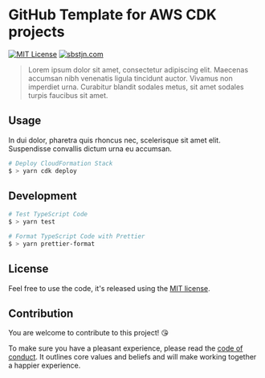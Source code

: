 # GitHub Template for AWS CDK projects

[![MIT License](https://badgen.now.sh/badge/License/MIT/blue)](https://github.com/sbstjn/cdk-template/blob/master/LICENSE.md)
[![sbstjn.com](https://badgen.now.sh/badge/by/sbstjn/purple)](https://sbstjn.com)

> Lorem ipsum dolor sit amet, consectetur adipiscing elit. Maecenas accumsan nibh venenatis ligula tincidunt auctor. Vivamus non imperdiet urna. Curabitur blandit sodales metus, sit amet sodales turpis faucibus sit amet.

## Usage

In dui dolor, pharetra quis rhoncus nec, scelerisque sit amet elit. Suspendisse convallis dictum urna eu accumsan.

```bash
# Deploy CloudFormation Stack
$ > yarn cdk deploy
```

## Development

```bash
# Test TypeScript Code
$ > yarn test

# Format TypeScript Code with Prettier
$ > yarn prettier-format
```

## License

Feel free to use the code, it's released using the [MIT license](LICENSE.md).

## Contribution

You are welcome to contribute to this project! 😘

To make sure you have a pleasant experience, please read the [code of conduct](CODE_OF_CONDUCT.md). It outlines core values and beliefs and will make working together a happier experience.
